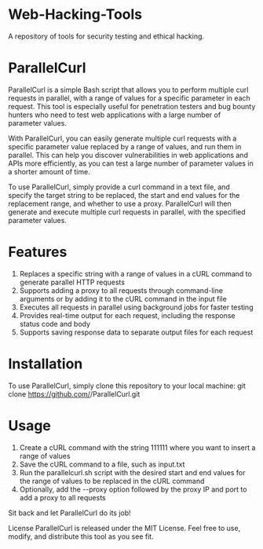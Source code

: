 # Web-Hacking-Tools
A repository of tools for security testing and ethical hacking.

# ParallelCurl
ParallelCurl is a simple Bash script that allows you to perform multiple curl requests in parallel, with a range of values for a specific parameter in each request. This tool is especially useful for penetration testers and bug bounty hunters who need to test web applications with a large number of parameter values.

With ParallelCurl, you can easily generate multiple curl requests with a specific parameter value replaced by a range of values, and run them in parallel. This can help you discover vulnerabilities in web applications and APIs more efficiently, as you can test a large number of parameter values in a shorter amount of time.

To use ParallelCurl, simply provide a curl command in a text file, and specify the target string to be replaced, the start and end values for the replacement range, and whether to use a proxy. ParallelCurl will then generate and execute multiple curl requests in parallel, with the specified parameter values.

# Features
1. Replaces a specific string with a range of values in a cURL command to generate parallel HTTP requests
2. Supports adding a proxy to all requests through command-line arguments or by adding it to the cURL command in the input file
3. Executes all requests in parallel using background jobs for faster testing
4. Provides real-time output for each request, including the response status code and body
5. Supports saving response data to separate output files for each request

# Installation
To use ParallelCurl, simply clone this repository to your local machine:
git clone https://github.com/<username>/ParallelCurl.git

# Usage

1. Create a cURL command with the string 111111 where you want to insert a range of values
2. Save the cURL command to a file, such as input.txt
3. Run the parallelcurl.sh script with the desired start and end values for the range of values to be replaced in the cURL command
4. Optionally, add the --proxy option followed by the proxy IP and port to add a proxy to all requests

  
Sit back and let ParallelCurl do its job!

License
ParallelCurl is released under the MIT License. Feel free to use, modify, and distribute this tool as you see fit.
